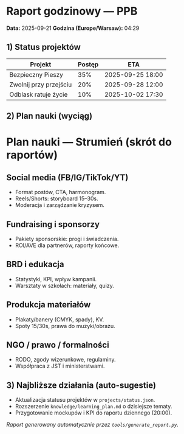# Raport godzinowy — PPB
**Data:** 2025-09-21  **Godzina (Europe/Warsaw):** 04:29

## 1) Status projektów
| Projekt | Postęp | ETA |
|--------|--------|-----|
| Bezpieczny Pieszy | 35% | 2025-09-25 18:00 |
| Zwolnij przy przejściu | 20% | 2025-09-28 12:00 |
| Odblask ratuje życie | 10% | 2025-10-02 17:30 |

## 2) Plan nauki (wyciąg)
# Plan nauki — Strumień (skrót do raportów)

## Social media (FB/IG/TikTok/YT)
- Format postów, CTA, harmonogram.
- Reels/Shorts: storyboard 15–30s.
- Moderacja i zarządzanie kryzysem.

## Fundraising i sponsorzy
- Pakiety sponsorskie: progi i świadczenia.
- ROI/AVE dla partnerów, raporty końcowe.

## BRD i edukacja
- Statystyki, KPI, wpływ kampanii.
- Warsztaty w szkołach: materiały, quizy.

## Produkcja materiałów
- Plakaty/banery (CMYK, spady), KV.
- Spoty 15/30s, prawa do muzyki/obrazu.

## NGO / prawo / formalności
- RODO, zgody wizerunkowe, regulaminy.
- Współpraca z JST i ministerstwami.


## 3) Najbliższe działania (auto-sugestie)
- Aktualizacja statusu projektów w `projects/status.json`.
- Rozszerzenie `knowledge/learning_plan.md` o dzisiejsze tematy.
- Przygotowanie mockupów i KPI do raportu dziennego (20:00).

*Raport generowany automatycznie przez `tools/generate_report.py`.*

